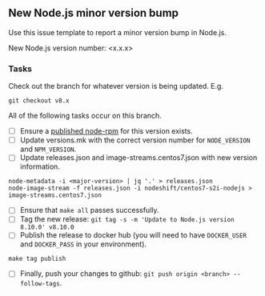 ## New Node.js minor version bump

Use this issue template to report a minor version bump in Node.js.

New Node.js version number: <x.x.x>

### Tasks

Check out the branch for whatever version is being updated. E.g.

```
git checkout v8.x
```

All of the following tasks occur on this branch.

- [ ] Ensure a [published node-rpm](https://github.com/nodeshift/node-rpm/releases) for this version exists.
- [ ] Update versions.mk with the correct version number for `NODE_VERSION` and `NPM_VERSION`.
- [ ] Update releases.json and image-streams.centos7.json with new version information.

```
node-metadata -i <major-version> | jq '.' > releases.json
node-image-stream -f releases.json -i nodeshift/centos7-s2i-nodejs > image-streams.centos7.json
```

- [ ] Ensure that `make all` passes successfully.
- [ ] Tag the new release: `git tag -s -m 'Update to Node.js version 8.10.0' v8.10.0`
- [ ] Publish the release to docker hub (you will need to have `DOCKER_USER` and `DOCKER_PASS` in your environment).

```
make tag publish
```

- [ ] Finally, push your changes to github: `git push origin <branch> --follow-tags`.

